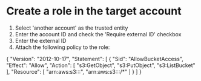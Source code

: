 # Create a role in the target account

1. Select 'another account' as the trusted entity
2. Enter the account ID and check the 'Require external ID' checkbox
3. Enter the external ID
4. Attach the following policy to the role:

{
    "Version": "2012-10-17",
    "Statement": [
        {
            "Sid": "AllowBucketAccess",
            "Effect": "Allow",
            "Action": [
                "s3:GetObject",
                "s3:PutObject",
                "s3:ListBucket"
            ],
            "Resource": [
                "arn:aws:s3:::<bucket-name>",
                "arn:aws:s3:::<bucket-name>/*"
            ]
        }
    ]
}

